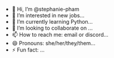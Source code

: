 - 👋 Hi, I’m @stephanie-pham
- 👀 I’m interested in new jobs...
- 🌱 I’m currently learning Python...
- 💞️ I’m looking to collaborate on ...
- 📫 How to reach me: email or discord...
- 😄 Pronouns: she/her/they/them...
- ⚡ Fun fact: ...

<!---
stephanie-pham/stephanie-pham is a ✨ special ✨ repository because its `README.md` (this file) appears on your GitHub profile.
You can click the Preview link to take a look at your changes.
--->
